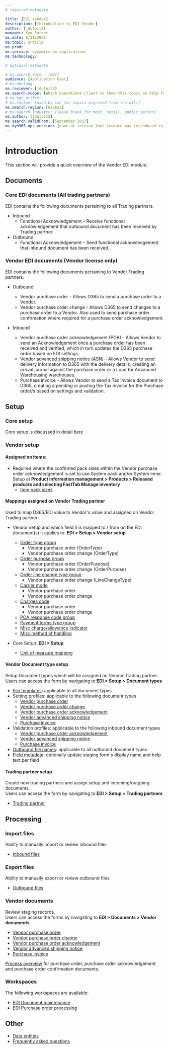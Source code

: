 ```yaml
---
# required metadata

title: [EDI Vendor]
description: [Introduction to EDI Vendor]
author: [jdutoit2]
manager: Kym Parker
ms.date: 8/11/2021
ms.topic: article
ms.prod: 
ms.service: dynamics-ax-applications
ms.technology: 

# optional metadata

# ms.search.form:  [EDI]
audience: [Application User]
# ms.devlang: 
ms.reviewer: [jdutoit2]
ms.search.scope: [Which Operations client to show this topic as help for, to be set by content strategist, see list here: https://microsoft.sharepoint.com/teams/DynDoc/_layouts/15/WopiFrame.aspx?sourcedoc={23419e1c-eb64-42e9-aa9b-79875b428718}&action=edit&wd=target%28Core%20Dynamics%20AX%20CP%20requirements%2Eone%7C4CC185C0%2DEFAA%2D42CD%2D94B9%2D8F2A45E7F61A%2FVersions%20list%20for%20docs%20topics%7CC14BE630%2D5151%2D49D6%2D8305%2D554B5084593C%2F%29]
# ms.tgt_pltfrm: 
# ms.custom: [used by loc for topics migrated from the wiki]
ms.search.region: [Global]
# ms.search.industry: [leave blank for most, retail, public sector]
ms.author: [jdutoit2]
ms.search.validFrom: [September 2017]
ms.dyn365.ops.version: [name of release that feature was introduced in, see list here: https://microsoft.sharepoint.com/teams/DynDoc/_layouts/15/WopiFrame.aspx?sourcedoc={23419e1c-eb64-42e9-aa9b-79875b428718}&action=edit&wd=target%28Core%20Dynamics%20AX%20CP%20requirements%2Eone%7C4CC185C0%2DEFAA%2D42CD%2D94B9%2D8F2A45E7F61A%2FVersions%20list%20for%20docs%20topics%7CC14BE630%2D5151%2D49D6%2D8305%2D554B5084593C%2F%29]
---
```


# Introduction
This section will provide a quick overview of the Vendor EDI module.

## Documents
### Core EDI documents (All trading partners)

EDI contains the following documents pertaining to all Trading partners.
- Inbound
	- Functional Acknowledgement – Receive functional acknowledgement that outbound document has been received by Trading partner.
- Outbound
	- Functional Acknowledgement – Send functional acknowledgement that inbound document has been received.

### Vendor EDI documents (Vendor license only)

EDI contains the following documents pertaining to Vendor Trading partners.
- Outbound
	- Vendor purchase order - Allows D365 to send a purchase order to a Vendor.
	- Vendor purchase order change - Allows D365 to send changes to a purchase order to a Vendor. Also used to send purchase order confirmation where required for a purchase order acknowledgement.

- Inbound
	- Vendor purchase order acknowledgement (POA) - Allows Vendor to send an Acknowledgement once a purchase order has been received and verified, which in turn updates the D365 purchase order based on EDI settings.
	- Vendor advanced shipping notice (ASN) - Allows Vendor to send delivery information to D365 with the delivery details, creating an arrival journal against the purchase order or a Load for Advanced Warehousing warehouses.
	- Purchase invoice - Allows Vendor to send a Tax Invoice document to D365, creating a pending or posting the Tax invoice for the Purchase order/s based on settings and validation.

## Setup
### Core setup
Core setup is discussed in detail [here](../../CORE/Setup/Setup%20overview.md)

### Vendor setup

#### Assigned on items:
- Required where the confirmed pack sizes within the Vendor purchase order acknowledgement is set to use System pack and/or System inner. Setup at **Product information management > Products > Released products and selecting FastTab Manage inventory**
	- [Item pack sizes](../../CORE/Setup/Item%20pack%20sizes.md)

#### Mappings assigned on Vendor Trading partner
Used to map D365/EDI value to Vendor's value and assigned on Vendor Trading partner: <br>

- Vendor setup and which field it is mapped to / from on the EDI document(s) it applies to: **EDI > Setup > Vendor setup** <br>
	- [Order type group](../SETUP/VENDOR%20SETUP/Order%20type%20group.md)
		- Vendor purchase order (OrderType)
		- Vendor purchase order change (OrderType)
	- [Order purpose group](../SETUP/VENDOR%20SETUP/Order%20purpose%20group.md)
		- Vendor purchase order (OrderPurpose)
		- Vendor purchase order change (OrderPurpose)
	- [Order line change type group](..SETUP/VENDOR%20SETUP/Order%20line%20change%20type%20group.md)
		- Vendor purchase order change (LineChangeType)
	- [Carrier mode]()
		- Vendor purchase order
		- Vendor purchase order change
	- [Charges code]()
		- Vendor purchase order
		- Vendor purchase order change
	- [POA response code group](../SETUP/VENDOR%20SETUP/POA%20response%20code%20group.md)
	- [Payment terms type group]()
	- [Misc charge/allowance indicator]()
	- [Misc method of handling]()

- Core Setup: **EDI > Setup** <br>
	- [Unit of measure mapping](../../CORE/Setup/UOM%20mapping.md)

#### Vendor Document type setup
Setup Document types which will be assigned on Vendor Trading partner. <br>
Users can access the form by navigating to **EDI > Setup > Document types**

- [File templates](../../CORE/Setup/DocumentTypes/File%20templates.md): applicable to all document types
- Setting profiles: applicable to the following document types
    - [Vendor purchase order](../SETUP/SETTING%20PROFILES/Vendor%20purchase%20order.md)
    - [Vendor purchase order change](../SETUP/SETTING%20PROFILES/Vendor%20purchase%20order%20change.md)
    - [Vendor purchase order acknowledgement](../SETUP/SETTING%20PROFILES/Vendor%20purchase%20order%20acknowledgement.md)
    - [Vendor advanced shipping notice](../SETUP/SETTING%20PROFILES/Vendor%20advanced%20shipping%20notice.md)
    - [Purchase invoice](../SETUP/SETTING%20PROFILES/Purchase%20invoice.md)
- Validation profiles: applicable to the following inbound document types
    - [Vendor purchase order acknowledgement](../SETUP/VALIDATION%20PROFILES/Vendor%20purchase%20order%20acknowledgement.md)
    - [Vendor advanced shipping notice](../SETUP/VALIDATION%20PROFILES/Vendor%20advanced%20shipping%20notice.md)
    - [Purchase invoice](../SETUP/VALIDATION%20PROFILES/Purchase%20invoice.md)
- [Outbound file names](../../CORE/Setup/DocumentTypes/Outbound%20filenames.md): applicable to all outbound document types
- [Field metadata](../../CORE/Setup/DocumentTypes/Field%20metadata.md): optionally update staging form's display name and help text per field

#### Trading partner setup
Create new trading partners and assign setup and incoming/outgoing documents. <br>
Users can access the form by navigating to **EDI > Setup > Trading partners**
- [Trading partner](../SETUP/Trading%20partner.md)

## Processing

### Import files
Ability to manually import or review inbound files
- [Inbound files](../../CORE/Managing%20files/Inbound%20files.md)

### Export files
Ability to manually export or review outbound files
- [Outbound files](../../CORE/Managing%20files/Outbound%20files.md)

### Vendor documents
Review staging records. <br>
Users can access the forms by navigating to **EDI > Documents > Vendor documents**
- [Vendor purchase order](../DOCUMENTS/Vendor%20purchase%20order.md)
- [Vendor purchase order change](../DOCUMENTS/Vendor%20purchase%20order%20change.md)
- [Vendor purchase order acknowledgement](../DOCUMENTS/Vendor%20purchase%20order%20acknowledgement.md)
- [Vendor advanced shipping notice](../DOCUMENTS/Vendor%20advanced%20shipping%20notice.md)
- [Purchase invoice](../DOCUMENTS/Purchase%20invoice.md)

[Process overview](Process%20overview.md) for purchase order, purchase order acknowledgement and purchase order confirmation documents.

### Workspaces
The following workspaces are available:
- [EDI Document maintenance](../../CORE/WORKSPACES/EDI%20Document%20maintenance%20workspace.md)
- [EDI Purchase order processing](../WORKSPACES/EDI%20Purchase%20order%20processing.md)

## Other
- [Data entities](../OTHER/Data%20entities.md)
- [Frequently asked questions](../OTHER/FAQ.md)
